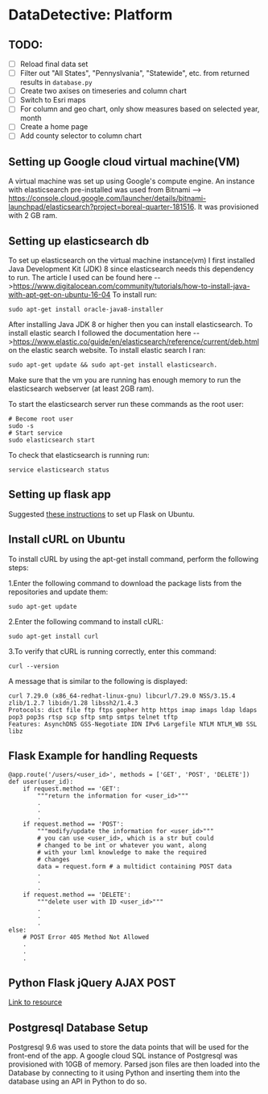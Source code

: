 # DataDetective: Platform

## TODO:
- [ ] Reload final data set
- [ ] Filter out "All States", "Pennyslvania", "Statewide", etc. from returned results in `database.py`
- [ ] Create two axises on timeseries and column chart
- [ ] Switch to Esri maps
- [ ] For column and geo chart, only show measures based on selected year, month
- [ ] Create a home page
- [ ] Add county selector to column chart

## Setting up Google cloud virtual machine(VM)
A virtual machine was set up using Google's compute engine. An instance with elasticsearch pre-installed was used from Bitnami --> https://console.cloud.google.com/launcher/details/bitnami-launchpad/elasticsearch?project=boreal-quarter-181516. It was provisioned with 2 GB ram.


## Setting up elasticsearch db
To set up elasticsearch on the virtual machine instance(vm) I first installed Java Development Kit (JDK) 8 since elasticsearch needs this dependency to run.
The article I used can be found here -->https://www.digitalocean.com/community/tutorials/how-to-install-java-with-apt-get-on-ubuntu-16-04
To install run:
```
sudo apt-get install oracle-java8-installer
```

After installing Java JDK 8 or higher then you can install elasticsearch.
To install elastic search I followed the documentation here -->https://www.elastic.co/guide/en/elasticsearch/reference/current/deb.html
on the elastic search website.
To install elastic search I ran:
```
sudo apt-get update && sudo apt-get install elasticsearch.
```

Make sure that the vm you are running has enough memory to run the elasticsearch webserver (at least 2GB ram).

To start the elasticsearch server run these commands as the root user:
```
# Become root user
sudo -s
# Start service
sudo elasticsearch start
```


To check that elasticsearch is running run:
```
service elasticsearch status
```

## Setting up flask app

Suggested [these instructions](https://www.digitalocean.com/community/tutorials/how-to-deploy-a-flask-application-on-an-ubuntu-vps) to set up Flask on Ubuntu.

## Install cURL on Ubuntu


To install cURL by using the apt-get install command, perform the following steps:

1.Enter the following command to download the package lists from the repositories and update them:
```
sudo apt-get update
```
2.Enter the following command to install cURL:
```
sudo apt-get install curl
```
3.To verify that cURL is running correctly, enter this command:
```
curl --version
```
A message that is similar to the following is displayed:

```
curl 7.29.0 (x86_64-redhat-linux-gnu) libcurl/7.29.0 NSS/3.15.4 zlib/1.2.7 libidn/1.28 libssh2/1.4.3
Protocols: dict file ftp ftps gopher http https imap imaps ldap ldaps pop3 pop3s rtsp scp sftp smtp smtps telnet tftp
Features: AsynchDNS GSS-Negotiate IDN IPv6 Largefile NTLM NTLM_WB SSL libz
```

## Flask Example for handling Requests

```
@app.route('/users/<user_id>', methods = ['GET', 'POST', 'DELETE'])
def user(user_id):
    if request.method == 'GET':
        """return the information for <user_id>"""
        .
        .
        .
    if request.method == 'POST':
        """modify/update the information for <user_id>"""
        # you can use <user_id>, which is a str but could
        # changed to be int or whatever you want, along
        # with your lxml knowledge to make the required
        # changes
        data = request.form # a multidict containing POST data
        .
        .
        .
    if request.method == 'DELETE':
        """delete user with ID <user_id>"""
        .
        .
        .
else:
    # POST Error 405 Method Not Allowed
    .
    .
    .
```    
## Python Flask jQuery AJAX POST
[Link to resource](http://codehandbook.org/python-flask-jquery-ajax-post/)

## Postgresql Database Setup
Postgresql 9.6 was used to store the data points that will be used for the front-end of the app. A google cloud SQL instance of Postgresql was provisioned with 10GB of memory. Parsed json files are then loaded into the Database by connecting to it using Python and inserting them into the database using an API in Python to do so.
